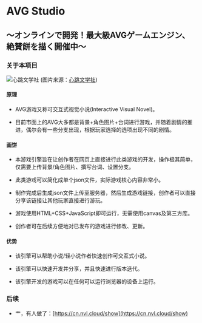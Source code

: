 # AVG Studio

## 〜オンラインで開発！最大級AVGゲームエンジン、絶賛餅を描く開催中〜

### 关于本项目

![心跳文学社](https://timgsa.baidu.com/timg?image&quality=80&size=b9999_10000&sec=1577169542&di=9fb26afb37af9f57198da17e1cbcdb49&imgtype=jpg&er=1&src=http%3A%2F%2Fi0.hdslb.com%2Fbfs%2Farticle%2F24cbb60f6fcaac5eea72f851d2031be8362d2dbd.jpg)
(图片来源：[心跳文学社](https://store.steampowered.com/app/698780/Doki_Doki_Literature_Club/))

#### 原理

* AVG游戏又称可交互式视觉小说(Interactive Visual Novel)。

* 目前市面上的AVG大多都是背景+角色图片+台词进行游戏，并随着剧情的推进，偶尔会有一些分支出现，根据玩家选择的选项出现不同的剧情。

#### 画饼

* 本游戏引擎旨在让创作者在网页上直接进行此类游戏的开发，操作极其简单，仅需要上传背景/角色图片、撰写台词、设置分支。

* 此类游戏可以简化成单个json文件，实际游戏核心内容非常小。
  
* 制作完成后生成json文件上传至服务器，然后生成游戏链接，创作者可以直接分享该链接让其他玩家直接进行游玩。

* 游戏使用HTML+CSS+JavaScript即可运行，无需使用canvas及第三方库。

* 创作者可在后续方便地对已发布的游戏进行修改、更新。

#### 优势

* 该引擎可以帮助小说/轻小说作者快速创作可交互式小说。

* 该引擎可以快速开发并分享，并且快速进行版本迭代。

* 该引擎开发的游戏可以在任何可以运行浏览器的设备上运行。

### 后续

* 艹，有人做了：[https://cn.nvl.cloud/show](https://cn.nvl.cloud/show)
